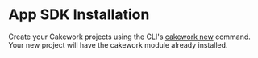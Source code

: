 # App SDK Installation

Create your Cakework projects using the CLI's [cakework new](../../../cli/usage#cakework-new) command. Your new project will have the cakework module already installed.